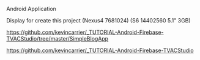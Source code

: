 Android Application 

Display for create this project (Nexus4 7681024) (S6 14402560 5.1" 3GB)

https://github.com/kevincarrier/_TUTORIAL-Android-Firebase-TVACStudio/tree/master/SimpleBlogApp

https://github.com/kevincarrier/_TUTORIAL-Android-Firebase-TVACStudio
